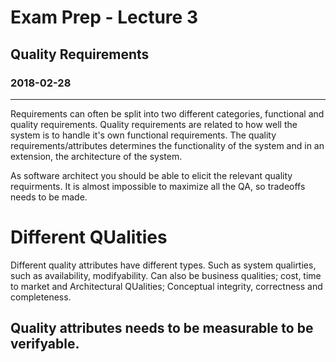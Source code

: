 # Exam Prep - Lecture 3
## Quality Requirements
### 2018-02-28
---
Requirements can often be split into two different categories, functional and quality requirements. Quality requirements are related to how well the system is to handle it's own functional requirements. The quality requirements/attributes determines the functionality of the system and in an extension, the architecture of the system. 

As software architect you should be able to elicit the relevant quality requirments. It is almost impossible to maximize all the QA, so tradeoffs needs to be made. 

# Different QUalities
Different quality attributes have different types. Such as system qualirties, such as availability, modifyability. Can also be business qualities; cost, time to market and Architectural QUalities; Conceptual integrity, correctness and completeness.

Quality attributes needs to be measurable to be verifyable.
---
